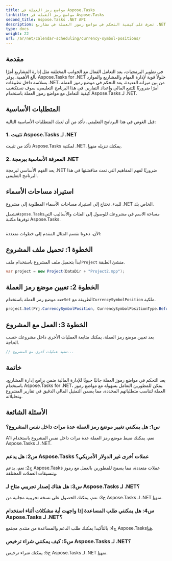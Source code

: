 ```yaml
---
title: مواضع رمز العملة في Aspose.Tasks
linktitle: مواضع رمز العملة في Aspose.Tasks
second_title: Aspose.Tasks .NET API
description: تعرف على كيفية التحكم في مواضع رموز العملة في مشاريع .NET دون عناء باستخدام Aspose.Tasks.
type: docs
weight: 22
url: /ar/net/calendar-scheduling/currency-symbol-positions/
---
```

## مقدمة

في تطوير البرمجيات، يعد التعامل الفعال مع الجوانب المختلفة مثل إدارة المشاريع أمرًا بالغ الأهمية. يوفر Aspose.Tasks for .NET حلولاً قوية لإدارة المهام والمشاريع والموارد بسلاسة داخل تطبيقات .NET. من بين ميزاته العديدة، يعد التحكم في موضع رموز العملة أمرًا ضروريًا للتتبع المالي وإعداد التقارير. في هذا البرنامج التعليمي، سوف نستكشف كيفية التعامل مع مواضع رموز العملة باستخدام Aspose.Tasks لـ .NET.

## المتطلبات الأساسية

قبل الغوص في هذا البرنامج التعليمي، تأكد من أن لديك المتطلبات الأساسية التالية:

### 1. تثبيت Aspose.Tasks لـ .NET

 تأكد من تثبيت Aspose.Tasks لمكتبة .NET. يمكنك تنزيله من[هنا](https://releases.aspose.com/tasks/net/).

### 2. المعرفة الأساسية ببرمجة .NET

يعد الفهم الأساسي لبرمجة .NET ضروريًا لفهم المفاهيم التي تمت مناقشتها في هذا البرنامج التعليمي.

## استيراد مساحات الأسماء

للبدء، تحتاج إلى استيراد مساحات الأسماء المطلوبة إلى مشروع .NET الخاص بك. 

 تشمل`Aspose.Tasks`مساحة الاسم في مشروعك للوصول إلى الفئات والأساليب التي توفرها مكتبة Aspose.Tasks.

```csharp

```

الآن، دعونا نقسم المثال المقدم إلى خطوات متعددة:

## الخطوة 1: تحميل ملف المشروع

 ابدأ بتحميل ملف المشروع باستخدام ملف`Project` منشئ الطبقة.

```csharp
var project = new Project(DataDir + "Project2.mpp");
```

## الخطوة 2: تعيين موضع رمز العملة

 حدد موضع رمز العملة باستخدام`Set` الطريقة مع`CurrencySymbolPosition` ملكية.

```csharp
project.Set(Prj.CurrencySymbolPosition, CurrencySymbolPositionType.Before);
```

## الخطوة 3: العمل مع المشروع

بعد تعيين موضع رمز العملة، يمكنك متابعة العمليات الأخرى داخل مشروعك حسب الحاجة.

```csharp
// تنفيذ عمليات أخرى مع المشروع...
```

## خاتمة

يعد التحكم في مواضع رموز العملة جانبًا حيويًا للإدارة المالية ضمن برامج إدارة المشاريع. باستخدام Aspose.Tasks for .NET، يمكن للمطورين التعامل بسهولة مع مواضع رموز العملة لتناسب متطلباتهم المحددة، مما يضمن التمثيل المالي الدقيق في تقارير المشروع وتحليلاته.

## الأسئلة الشائعة

### س1: هل يمكنني تغيير موضع رمز العملة عدة مرات داخل نفس المشروع؟

A1: نعم، يمكنك ضبط موضع رمز العملة عدة مرات داخل نفس المشروع باستخدام Aspose.Tasks لـ .NET.

### س2: هل يدعم Aspose.Tasks عملات أخرى غير الدولار الأمريكي؟

ج2: نعم، يدعم Aspose.Tasks عملات متعددة، مما يسمح للمطورين بالعمل مع رموز وتنسيقات العملات المختلفة.

### س3: هل هناك إصدار تجريبي متاح لـ Aspose.Tasks لـ .NET؟

 ج3: نعم، يمكنك الحصول على نسخة تجريبية مجانية من Aspose.Tasks لـ .NET من[هنا](https://releases.aspose.com/).

### س4: هل يمكنني طلب المساعدة إذا واجهت أية مشكلات أثناء استخدام Aspose.Tasks لـ .NET؟

 ج4: بالتأكيد! يمكنك طلب الدعم والمساعدة من منتدى مجتمع Aspose.Tasks[هنا](https://forum.aspose.com/c/tasks/15).

### س5: كيف يمكنني شراء ترخيص Aspose.Tasks لـ .NET؟

 ج5: يمكنك شراء ترخيص Aspose.Tasks لـ .NET من[هنا](https://purchase.aspose.com/buy).